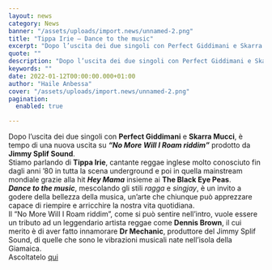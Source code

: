 ```yaml
---
layout: news
category: News
banner: "/assets/uploads/import.news/unnamed-2.png"
title: "Tippa Irie – Dance to the music"
excerpt: "Dopo l’uscita dei due singoli con Perfect Giddimani e Skarra Mucci, è tempo di una nuova uscita su “No More Will I Roam riddim” prodotto da Jimmy Splif Sound. Stiamo parlando di Tippa Irie, cantante reggae inglese molto conosciuto fin dagli anni ’80 in tutta la scena underground e poi in quella mainstream mondiale grazie alla hit Hey Mama insieme ai The Black Eye Peas. [&hellip"
quote: ""
description: "Dopo l’uscita dei due singoli con Perfect Giddimani e Skarra Mucci, è tempo di una nuova uscita su “No More Will I Roam riddim” prodotto da Jimmy Splif Sound. Stiamo parlando di Tippa Irie, cantante reggae inglese molto conosciuto fin dagli anni ’80 in tutta la scena underground e poi in quella mainstream mondiale grazie alla hit Hey Mama insieme ai The Black Eye Peas. [&hellip"
keywords: ""
date: 2022-01-12T00:00:00.000+01:00
author: "Haile Anbessa"
cover: "/assets/uploads/import.news/unnamed-2.png"
pagination:
  enabled: true

---
```


Dopo l’uscita dei due singoli con **Perfect Giddimani** e **Skarra Mucci**, è tempo di una nuova uscita su **_“No More Will I Roam riddim”_** prodotto da **Jimmy Splif Sound**.  
Stiamo parlando di **Tippa Irie**, cantante reggae inglese molto conosciuto fin dagli anni ’80 in tutta la scena underground e poi in quella mainstream mondiale grazie alla hit **_Hey Mama_** insieme ai **The Black Eye Peas**.  
**_Dance to the music_**, mescolando gli stili _ragga_ e _singjay_, è un invito a godere della bellezza della musica, un’arte che chiunque può apprezzare capace di riempire e arricchire la nostra vita quotidiana.  
Il “No More Will I Roam riddim”, come si può sentire nell’intro, vuole essere un tributo ad un leggendario artista reggae come **Dennis Brown**, il cui merito è di aver fatto innamorare **Dr Mechanic**, produttore del Jimmy Splif Sound, di quelle che sono le vibrazioni musicali nate nell’isola della Giamaica.  
Ascoltatelo [qui](https://open.spotify.com/album/3NXwpxlyYITx6eBSzOQQ3x)